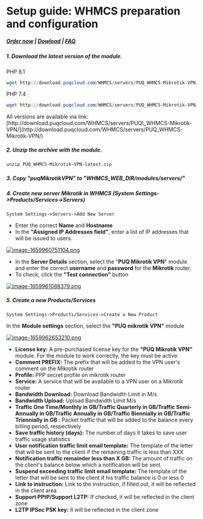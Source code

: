 # Setup guide: WHMCS preparation and configuration

#####  [Order now](https://panel.puqcloud.com/index.php?rp=/store/whmcs-module-mikrotik-vpn) | [Dowload](https://download.puqcloud.com/WHMCS/servers/PUQ_WHMCS-Mikrotik-VPN/) | [FAQ](https://faq.puqcloud.com/)

##### 1. Download the latest version of the module.

PHP 8.1

```Powershell
wget http://download.puqcloud.com/WHMCS/servers/PUQ_WHMCS-Mikrotik-VPN/PUQ_WHMCS-Mikrotik-VPN-latest.zip
```

PHP 7.4

```Powershell
wget http://download.puqcloud.com/WHMCS/servers/PUQ_WHMCS-Mikrotik-VPN/php74/PUQ_WHMCS-Mikrotik-VPN-latest.zip
```

<p class="callout info">All versions are available via link: [http://download.puqcloud.com/WHMCS/servers/PUQ\_WHMCS-Mikrotik-VPN/](http://download.puqcloud.com/WHMCS/servers/PUQ_WHMCS-Mikrotik-VPN/)</p>

##### 2. Unzip the archive with the module.

```Powershell
unzip PUQ_WHMCS-Mikrotik-VPN-latest.zip 
```

##### 3. Copy "puqMikrotikVPN" to "WHMCS\_WEB\_DIR/modules/servers/"

##### 4. Create new server Mikrotik in WHMCS (System Settings-&gt;Products/Services-&gt;Servers)

```
System Settings->Servers->Add New Server
```

- Enter the correct **Name** and **Hostname**
- In the **"Assigned IP Addresses field"**, enter a list of IP addresses that will be issued to users.

[![image-1659960751104.png](https://doc.puq.info/uploads/images/gallery/2022-08/scaled-1680-/image-1659960751104.png)](https://doc.puq.info/uploads/images/gallery/2022-08/image-1659960751104.png)

- In the **Server Details** section, select the "**PUQ Mikrotik VPN**" module and enter the correct **username** and **password** for the **Mikrotik** router.
- To check, click the **"Test connection"** button

[![image-1659961088379.png](https://doc.puq.info/uploads/images/gallery/2022-08/scaled-1680-/image-1659961088379.png)](https://doc.puq.info/uploads/images/gallery/2022-08/image-1659961088379.png)

##### 5. Create a new Products/Services

```
System Settings->Products/Services->Create a New Product
```

In the **Module settings** section, select the **"PUQ mikrotik VPN"** module

[![image-1659962653210.png](https://doc.puq.info/uploads/images/gallery/2022-08/scaled-1680-/image-1659962653210.png)](https://doc.puq.info/uploads/images/gallery/2022-08/image-1659962653210.png)

- **License key:** A pre-purchased license key for the **"PUQ Mikrotik VPN"** module. For the module to work correctly, the key must be active
- **Comment PREFIX:** The prefix that will be added to the VPN user's comment on the Mikrotik router
- **Profile:** PPP secret profile on mikrotik router
- **Service:** A service that will be available to a VPN user on a Mikrotik router
- **Bandwidth Download:** Download Bandwidth Limit in M/s
- **Bandwidth Upload:** Upload Bandwidth Limit M/s
- **Traffic One Time/Monthly in GB/Traffic Quarterly in GB/Traffic Semi-Annually in GB/Traffic Annually in GB/Traffic Biennially in GB/Traffic Triennially in GB :** Packet traffic that will be added to the balance every billing period, respectively
- **Save traffic history (days):** The number of days it takes to save user traffic usage statistics
- **User notification traffic limit email template:** The template of the letter that will be sent to the client if the remaining traffic is less than XXX
- **Notification traffic remainder less than X GB:** The amount of traffic on the client's balance below which a notification will be sent.
- **Suspend exceeding traffic limit email template:** The template of the letter that will be sent to the client if his traffic balance is 0 or less 0
- **Link to instruction:** Link to the instruction, if filled out, it will be reflected in the client area
- **Support PPtP/Support L2TP:** If checked, it will be reflected in the client zone
- **L2TP IPSec PSK key:** it will be reflected in the client zone